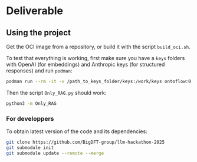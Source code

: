 # Deliverable

## Using the project

Get the OCI image from a repository, or build it with the script `build_oci.sh`.

To test that everything is working, first make sure you have a `keys` folders with OpenAI
(for embeddings) and Anthropic keys (for structured responses) and run `podman`:
```bash
podman run --rm -it -v /path_to_keys_folder/keys:/work/keys ontoflow:0.0.1 bash
```

Then the script `Only_RAG.py` should work:
```bash
python3 -m Only_RAG
```

### For developpers

To obtain latest version of the code and its dependencies:
```bash
git clone https://github.com/BigDFT-group/llm-hackathon-2025
git submodule init
git submodule update --remote --merge
```
